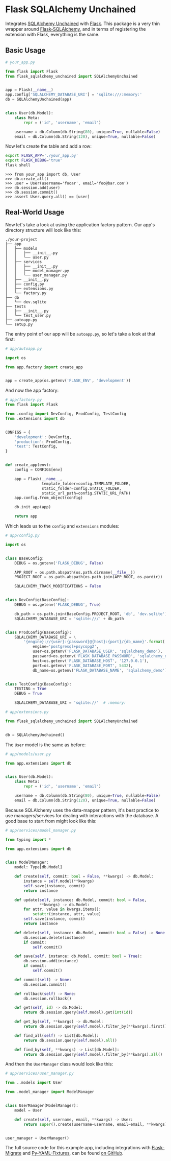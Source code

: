 # Flask SQLAlchemy Unchained

Integrates [SQLAlchemy Unchained](https://github.com/briancappello/sqlalchemy-unchained) with [Flask](http://flask.pocoo.org/). This package is a very thin wrapper around [Flask-SQLAlchemy](http://flask-sqlalchemy.pocoo.org), and in terms of registering the extension with Flask, everything is the same.

## Basic Usage

```python
# your_app.py

from flask import Flask
from flask_sqlalchemy_unchained import SQLAlchemyUnchained


app = Flask(__name__)
app.config['SQLALCHEMY_DATABASE_URI'] = 'sqlite:///:memory:'
db = SQLAlchemyUnchained(app)


class User(db.Model):
    class Meta:
        repr = ('id', 'username', 'email')

    username = db.Column(db.String(80), unique=True, nullable=False)
    email = db.Column(db.String(120), unique=True, nullable=False)
```

Now let's create the table and add a row:

```bash
export FLASK_APP='./your_app.py'
export FLASK_DEBUG='true'
flask shell
```

```
>>> from your_app import db, User
>>> db.create_all()
>>> user = User(username='fooar', email='foo@bar.com')
>>> db.session.add(user)
>>> db.session.commit()
>>> assert User.query.all() == [user]
```

## Real-World Usage

Now let's take a look at using the application factory pattern. Our app's directory structure will look like this:

```
./your-project
├── app
│   ├── models
│   │   ├── __init__.py
│   │   └── user.py
│   ├── services
│   │   ├── __init__.py
│   │   ├── model_manager.py
│   │   └── user_manager.py
│   ├── __init__.py
│   ├── config.py
│   ├── extensions.py
│   └── factory.py
├── db
│   └── dev.sqlite
├── tests
│   ├── __init__.py
│   └── test_user.py
├── autoapp.py
└── setup.py
```

The entry point of our app will be `autoapp.py`, so let's take a look at that first:

```python
# app/autoapp.py

import os

from app.factory import create_app


app = create_app(os.getenv('FLASK_ENV', 'development'))
```

And now the app factory:

```python
# app/factory.py
from flask import Flask

from .config import DevConfig, ProdConfig, TestConfig
from .extensions import db


CONFIGS = {
    'development': DevConfig,
    'production': ProdConfig,
    'test': TestConfig,
}


def create_app(env):
    config = CONFIGS[env]

    app = Flask(__name__,
                template_folder=config.TEMPLATE_FOLDER,
                static_folder=config.STATIC_FOLDER,
                static_url_path=config.STATIC_URL_PATH)
    app.config.from_object(config)

    db.init_app(app)

    return app
```

Which leads us to the `config` and `extensions` modules:

```python
# app/config.py

import os


class BaseConfig:
    DEBUG = os.getenv('FLASK_DEBUG', False)

    APP_ROOT = os.path.abspath(os.path.dirname(__file__))
    PROJECT_ROOT = os.path.abspath(os.path.join(APP_ROOT, os.pardir))

    SQLALCHEMY_TRACK_MODIFICATIONS = False


class DevConfig(BaseConfig):
    DEBUG = os.getenv('FLASK_DEBUG', True)

    db_path = os.path.join(BaseConfig.PROJECT_ROOT, 'db', 'dev.sqlite')
    SQLALCHEMY_DATABASE_URI = 'sqlite:///' + db_path


class ProdConfig(BaseConfig):
    SQLALCHEMY_DATABASE_URI = \
        '{engine}://{user}:{password}@{host}:{port}/{db_name}'.format(
            engine='postgresql+psycopg2',
            user=os.getenv('FLASK_DATABASE_USER', 'sqlalchemy_demo'),
            password=os.getenv('FLASK_DATABASE_PASSWORD', 'sqlalchemy_demo'),
            host=os.getenv('FLASK_DATABASE_HOST', '127.0.0.1'),
            port=os.getenv('FLASK_DATABASE_PORT', 5432),
            db_name=os.getenv('FLASK_DATABASE_NAME', 'sqlalchemy_demo'))


class TestConfig(BaseConfig):
    TESTING = True
    DEBUG = True

    SQLALCHEMY_DATABASE_URI = 'sqlite://'  # :memory:
```

```python
# app/extensions.py

from flask_sqlalchemy_unchained import SQLAlchemyUnchained


db = SQLAlchemyUnchained()
```

The `User` model is the same as before:

```python
# app/models/user.py

from app.extensions import db


class User(db.Model):
    class Meta:
        repr = ('id', 'username', 'email')

    username = db.Column(db.String(80), unique=True, nullable=False)
    email = db.Column(db.String(120), unique=True, nullable=False)
```

Because SQLAlchemy uses the data-mapper pattern, it's best practice to use managers/services for dealing with interactions with the database. A good base to start from might look like this:

```python
# app/services/model_manager.py

from typing import *

from app.extensions import db


class ModelManager:
    model: Type[db.Model]

    def create(self, commit: bool = False, **kwargs) -> db.Model:
        instance = self.model(**kwargs)
        self.save(instance, commit)
        return instance

    def update(self, instance: db.Model, commit: bool = False,
               **kwargs) -> db.Model:
        for attr, value in kwargs.items():
            setattr(instance, attr, value)
        self.save(instance, commit)
        return instance

    def delete(self, instance: db.Model, commit: bool = False) -> None:
        db.session.delete(instance)
        if commit:
            self.commit()

    def save(self, instance: db.Model, commit: bool = True):
        db.session.add(instance)
        if commit:
            self.commit()

    def commit(self) -> None:
        db.session.commit()

    def rollback(self) -> None:
        db.session.rollback()

    def get(self, id) -> db.Model:
        return db.session.query(self.model).get(int(id))

    def get_by(self, **kwargs) -> db.Model:
        return db.session.query(self.model).filter_by(**kwargs).first()

    def find_all(self) -> List[db.Model]:
        return db.session.query(self.model).all()

    def find_by(self, **kwargs) -> List[db.Model]:
        return db.session.query(self.model).filter_by(**kwargs).all()
```

And then the `UserManager` class would look like this:

```python
# app/services/user_manager.py

from ..models import User

from .model_manager import ModelManager


class UserManager(ModelManager):
    model = User

    def create(self, username, email, **kwargs) -> User:
        return super().create(username=username, email=email, **kwargs)


user_manager = UserManager()
```

The full source code for this example app, including integrations with [Flask-Migrate](https://flask-migrate.readthedocs.io/en/latest/) and [Py-YAML-Fixtures](https://py-yaml-fixtures.readthedocs.io/en/latest/), can be found [on GitHub](https://github.com/briancappello/sqlalchemy-demo).
